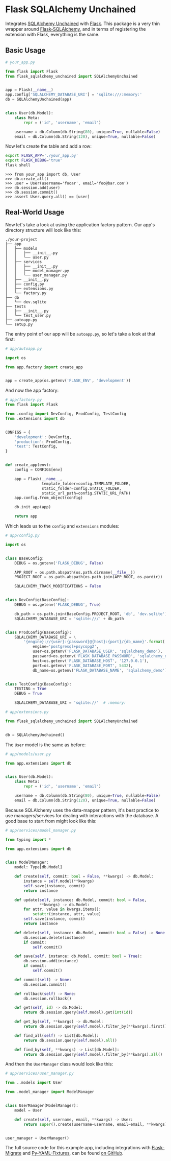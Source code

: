 # Flask SQLAlchemy Unchained

Integrates [SQLAlchemy Unchained](https://github.com/briancappello/sqlalchemy-unchained) with [Flask](http://flask.pocoo.org/). This package is a very thin wrapper around [Flask-SQLAlchemy](http://flask-sqlalchemy.pocoo.org), and in terms of registering the extension with Flask, everything is the same.

## Basic Usage

```python
# your_app.py

from flask import Flask
from flask_sqlalchemy_unchained import SQLAlchemyUnchained


app = Flask(__name__)
app.config['SQLALCHEMY_DATABASE_URI'] = 'sqlite:///:memory:'
db = SQLAlchemyUnchained(app)


class User(db.Model):
    class Meta:
        repr = ('id', 'username', 'email')

    username = db.Column(db.String(80), unique=True, nullable=False)
    email = db.Column(db.String(120), unique=True, nullable=False)
```

Now let's create the table and add a row:

```bash
export FLASK_APP='./your_app.py'
export FLASK_DEBUG='true'
flask shell
```

```
>>> from your_app import db, User
>>> db.create_all()
>>> user = User(username='fooar', email='foo@bar.com')
>>> db.session.add(user)
>>> db.session.commit()
>>> assert User.query.all() == [user]
```

## Real-World Usage

Now let's take a look at using the application factory pattern. Our app's directory structure will look like this:

```
./your-project
├── app
│   ├── models
│   │   ├── __init__.py
│   │   └── user.py
│   ├── services
│   │   ├── __init__.py
│   │   ├── model_manager.py
│   │   └── user_manager.py
│   ├── __init__.py
│   ├── config.py
│   ├── extensions.py
│   └── factory.py
├── db
│   └── dev.sqlite
├── tests
│   ├── __init__.py
│   └── test_user.py
├── autoapp.py
└── setup.py
```

The entry point of our app will be `autoapp.py`, so let's take a look at that first:

```python
# app/autoapp.py

import os

from app.factory import create_app


app = create_app(os.getenv('FLASK_ENV', 'development'))
```

And now the app factory:

```python
# app/factory.py
from flask import Flask

from .config import DevConfig, ProdConfig, TestConfig
from .extensions import db


CONFIGS = {
    'development': DevConfig,
    'production': ProdConfig,
    'test': TestConfig,
}


def create_app(env):
    config = CONFIGS[env]

    app = Flask(__name__,
                template_folder=config.TEMPLATE_FOLDER,
                static_folder=config.STATIC_FOLDER,
                static_url_path=config.STATIC_URL_PATH)
    app.config.from_object(config)

    db.init_app(app)

    return app
```

Which leads us to the `config` and `extensions` modules:

```python
# app/config.py

import os


class BaseConfig:
    DEBUG = os.getenv('FLASK_DEBUG', False)

    APP_ROOT = os.path.abspath(os.path.dirname(__file__))
    PROJECT_ROOT = os.path.abspath(os.path.join(APP_ROOT, os.pardir))

    SQLALCHEMY_TRACK_MODIFICATIONS = False


class DevConfig(BaseConfig):
    DEBUG = os.getenv('FLASK_DEBUG', True)

    db_path = os.path.join(BaseConfig.PROJECT_ROOT, 'db', 'dev.sqlite')
    SQLALCHEMY_DATABASE_URI = 'sqlite:///' + db_path


class ProdConfig(BaseConfig):
    SQLALCHEMY_DATABASE_URI = \
        '{engine}://{user}:{password}@{host}:{port}/{db_name}'.format(
            engine='postgresql+psycopg2',
            user=os.getenv('FLASK_DATABASE_USER', 'sqlalchemy_demo'),
            password=os.getenv('FLASK_DATABASE_PASSWORD', 'sqlalchemy_demo'),
            host=os.getenv('FLASK_DATABASE_HOST', '127.0.0.1'),
            port=os.getenv('FLASK_DATABASE_PORT', 5432),
            db_name=os.getenv('FLASK_DATABASE_NAME', 'sqlalchemy_demo'))


class TestConfig(BaseConfig):
    TESTING = True
    DEBUG = True

    SQLALCHEMY_DATABASE_URI = 'sqlite://'  # :memory:
```

```python
# app/extensions.py

from flask_sqlalchemy_unchained import SQLAlchemyUnchained


db = SQLAlchemyUnchained()
```

The `User` model is the same as before:

```python
# app/models/user.py

from app.extensions import db


class User(db.Model):
    class Meta:
        repr = ('id', 'username', 'email')

    username = db.Column(db.String(80), unique=True, nullable=False)
    email = db.Column(db.String(120), unique=True, nullable=False)
```

Because SQLAlchemy uses the data-mapper pattern, it's best practice to use managers/services for dealing with interactions with the database. A good base to start from might look like this:

```python
# app/services/model_manager.py

from typing import *

from app.extensions import db


class ModelManager:
    model: Type[db.Model]

    def create(self, commit: bool = False, **kwargs) -> db.Model:
        instance = self.model(**kwargs)
        self.save(instance, commit)
        return instance

    def update(self, instance: db.Model, commit: bool = False,
               **kwargs) -> db.Model:
        for attr, value in kwargs.items():
            setattr(instance, attr, value)
        self.save(instance, commit)
        return instance

    def delete(self, instance: db.Model, commit: bool = False) -> None:
        db.session.delete(instance)
        if commit:
            self.commit()

    def save(self, instance: db.Model, commit: bool = True):
        db.session.add(instance)
        if commit:
            self.commit()

    def commit(self) -> None:
        db.session.commit()

    def rollback(self) -> None:
        db.session.rollback()

    def get(self, id) -> db.Model:
        return db.session.query(self.model).get(int(id))

    def get_by(self, **kwargs) -> db.Model:
        return db.session.query(self.model).filter_by(**kwargs).first()

    def find_all(self) -> List[db.Model]:
        return db.session.query(self.model).all()

    def find_by(self, **kwargs) -> List[db.Model]:
        return db.session.query(self.model).filter_by(**kwargs).all()
```

And then the `UserManager` class would look like this:

```python
# app/services/user_manager.py

from ..models import User

from .model_manager import ModelManager


class UserManager(ModelManager):
    model = User

    def create(self, username, email, **kwargs) -> User:
        return super().create(username=username, email=email, **kwargs)


user_manager = UserManager()
```

The full source code for this example app, including integrations with [Flask-Migrate](https://flask-migrate.readthedocs.io/en/latest/) and [Py-YAML-Fixtures](https://py-yaml-fixtures.readthedocs.io/en/latest/), can be found [on GitHub](https://github.com/briancappello/sqlalchemy-demo).
